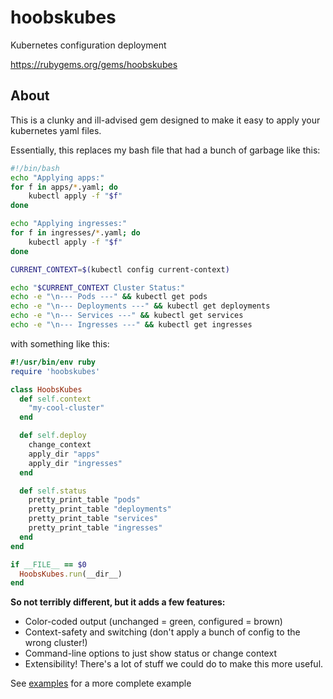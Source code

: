 # hoobskubes
Kubernetes configuration deployment

https://rubygems.org/gems/hoobskubes

## About
This is a clunky and ill-advised gem designed to make it easy to apply your kubernetes yaml files.

Essentially, this replaces my bash file that had a bunch of garbage like this:
```bash
#!/bin/bash
echo "Applying apps:"
for f in apps/*.yaml; do
    kubectl apply -f "$f"
done

echo "Applying ingresses:"
for f in ingresses/*.yaml; do
    kubectl apply -f "$f"
done

CURRENT_CONTEXT=$(kubectl config current-context)

echo "$CURRENT_CONTEXT Cluster Status:"
echo -e "\n--- Pods ---" && kubectl get pods
echo -e "\n--- Deployments ---" && kubectl get deployments
echo -e "\n--- Services ---" && kubectl get services
echo -e "\n--- Ingresses ---" && kubectl get ingresses
```

with something like this:
```ruby
#!/usr/bin/env ruby
require 'hoobskubes'

class HoobsKubes
  def self.context
    "my-cool-cluster"
  end

  def self.deploy
    change_context
    apply_dir "apps"
    apply_dir "ingresses"
  end

  def self.status
    pretty_print_table "pods"
    pretty_print_table "deployments"
    pretty_print_table "services"
    pretty_print_table "ingresses"
  end
end

if __FILE__ == $0
  HoobsKubes.run(__dir__)
end
```

**So not terribly different, but it adds a few features:**
* Color-coded output (unchanged = green, configured = brown)
* Context-safety and switching (don't apply a bunch of config to the wrong cluster!)
* Command-line options to just show status or change context
* Extensibility! There's a lot of stuff we could do to make this more useful.

See [examples](examples/) for a more complete example
